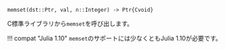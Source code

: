 ```
memset(dst::Ptr, val, n::Integer) -> Ptr{Cvoid}
```

C標準ライブラリから`memset`を呼び出します。

!!! compat "Julia 1.10"
    `memset`のサポートには少なくともJulia 1.10が必要です。

